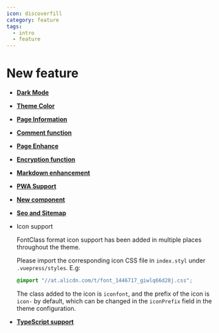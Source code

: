 ```yaml
---
icon: discoverfill
category: feature
tags:
  - intro
  - feature
---
```


# New feature

- [**Dark Mode**](theme.md#dark-mode)

- [**Theme Color**](theme.md#theme-color)

- [**Page Information**](page-info.md)

- [**Comment function**](comment.md)

- [**Page Enhance**](page.md)

- [**Encryption function**](encrypt.md)

- [**Markdown enhancement**](markdown/readme.md)

- [**PWA Support**](pwa.md)

- [**New component**](component.md)

- [**Seo and Sitemap**](seoAndSitemap.md)

- Icon support

  FontClass format icon support has been added in multiple places throughout the theme.

  Please import the corresponding icon CSS file in `index.styl` under `.vuepress/styles`. E.g:

  ```css
  @import "//at.alicdn.com/t/font_1446717_giwlq66d28j.css";
  ```

  The class added to the icon is `iconfont`, and the prefix of the icon is `icon-` by default, which can be changed in the `iconPrefix` field in the theme configuration.

- [**TypeScript support**](typescript.md)
